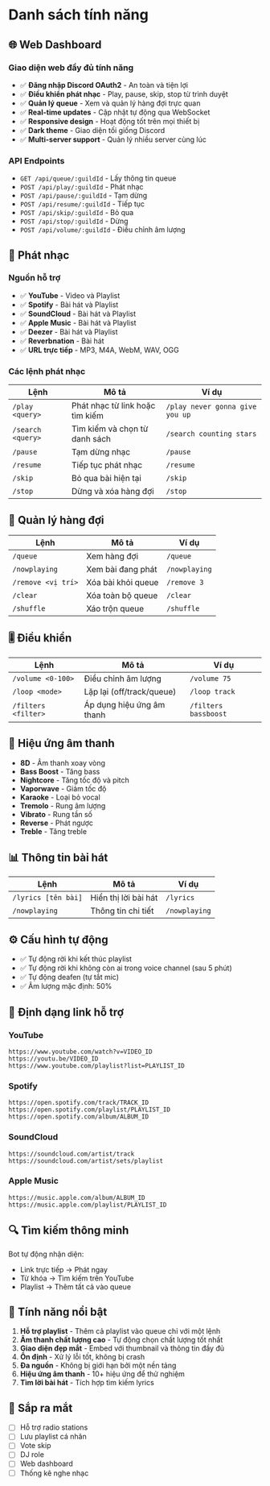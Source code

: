 # Danh sách tính năng

## 🌐 Web Dashboard

### Giao diện web đầy đủ tính năng
- ✅ **Đăng nhập Discord OAuth2** - An toàn và tiện lợi
- ✅ **Điều khiển phát nhạc** - Play, pause, skip, stop từ trình duyệt
- ✅ **Quản lý queue** - Xem và quản lý hàng đợi trực quan
- ✅ **Real-time updates** - Cập nhật tự động qua WebSocket
- ✅ **Responsive design** - Hoạt động tốt trên mọi thiết bị
- ✅ **Dark theme** - Giao diện tối giống Discord
- ✅ **Multi-server support** - Quản lý nhiều server cùng lúc

### API Endpoints
- `GET /api/queue/:guildId` - Lấy thông tin queue
- `POST /api/play/:guildId` - Phát nhạc
- `POST /api/pause/:guildId` - Tạm dừng
- `POST /api/resume/:guildId` - Tiếp tục
- `POST /api/skip/:guildId` - Bỏ qua
- `POST /api/stop/:guildId` - Dừng
- `POST /api/volume/:guildId` - Điều chỉnh âm lượng

## 🎵 Phát nhạc

### Nguồn hỗ trợ
- ✅ **YouTube** - Video và Playlist
- ✅ **Spotify** - Bài hát và Playlist  
- ✅ **SoundCloud** - Bài hát và Playlist
- ✅ **Apple Music** - Bài hát và Playlist
- ✅ **Deezer** - Bài hát và Playlist
- ✅ **Reverbnation** - Bài hát
- ✅ **URL trực tiếp** - MP3, M4A, WebM, WAV, OGG

### Các lệnh phát nhạc
| Lệnh | Mô tả | Ví dụ |
|------|-------|-------|
| `/play <query>` | Phát nhạc từ link hoặc tìm kiếm | `/play never gonna give you up` |
| `/search <query>` | Tìm kiếm và chọn từ danh sách | `/search counting stars` |
| `/pause` | Tạm dừng nhạc | `/pause` |
| `/resume` | Tiếp tục phát nhạc | `/resume` |
| `/skip` | Bỏ qua bài hiện tại | `/skip` |
| `/stop` | Dừng và xóa hàng đợi | `/stop` |

## 📝 Quản lý hàng đợi

| Lệnh | Mô tả | Ví dụ |
|------|-------|-------|
| `/queue` | Xem hàng đợi | `/queue` |
| `/nowplaying` | Xem bài đang phát | `/nowplaying` |
| `/remove <vị trí>` | Xóa bài khỏi queue | `/remove 3` |
| `/clear` | Xóa toàn bộ queue | `/clear` |
| `/shuffle` | Xáo trộn queue | `/shuffle` |

## 🎚️ Điều khiển

| Lệnh | Mô tả | Ví dụ |
|------|-------|-------|
| `/volume <0-100>` | Điều chỉnh âm lượng | `/volume 75` |
| `/loop <mode>` | Lặp lại (off/track/queue) | `/loop track` |
| `/filters <filter>` | Áp dụng hiệu ứng âm thanh | `/filters bassboost` |

## 🎨 Hiệu ứng âm thanh

- **8D** - Âm thanh xoay vòng
- **Bass Boost** - Tăng bass
- **Nightcore** - Tăng tốc độ và pitch
- **Vaporwave** - Giảm tốc độ
- **Karaoke** - Loại bỏ vocal
- **Tremolo** - Rung âm lượng
- **Vibrato** - Rung tần số
- **Reverse** - Phát ngược
- **Treble** - Tăng treble

## 📊 Thông tin bài hát

| Lệnh | Mô tả | Ví dụ |
|------|-------|-------|
| `/lyrics [tên bài]` | Hiển thị lời bài hát | `/lyrics` |
| `/nowplaying` | Thông tin chi tiết | `/nowplaying` |

## ⚙️ Cấu hình tự động

- ✅ Tự động rời khi kết thúc playlist
- ✅ Tự động rời khi không còn ai trong voice channel (sau 5 phút)
- ✅ Tự động deafen (tự tắt mic)
- ✅ Âm lượng mặc định: 50%

## 🎯 Định dạng link hỗ trợ

### YouTube
```
https://www.youtube.com/watch?v=VIDEO_ID
https://youtu.be/VIDEO_ID
https://www.youtube.com/playlist?list=PLAYLIST_ID
```

### Spotify
```
https://open.spotify.com/track/TRACK_ID
https://open.spotify.com/playlist/PLAYLIST_ID
https://open.spotify.com/album/ALBUM_ID
```

### SoundCloud
```
https://soundcloud.com/artist/track
https://soundcloud.com/artist/sets/playlist
```

### Apple Music
```
https://music.apple.com/album/ALBUM_ID
https://music.apple.com/playlist/PLAYLIST_ID
```

## 🔍 Tìm kiếm thông minh

Bot tự động nhận diện:
- Link trực tiếp → Phát ngay
- Từ khóa → Tìm kiếm trên YouTube
- Playlist → Thêm tất cả vào queue

## 🌟 Tính năng nổi bật

1. **Hỗ trợ playlist** - Thêm cả playlist vào queue chỉ với một lệnh
2. **Âm thanh chất lượng cao** - Tự động chọn chất lượng tốt nhất
3. **Giao diện đẹp mắt** - Embed với thumbnail và thông tin đầy đủ
4. **Ổn định** - Xử lý lỗi tốt, không bị crash
5. **Đa nguồn** - Không bị giới hạn bởi một nền tảng
6. **Hiệu ứng âm thanh** - 10+ hiệu ứng để thử nghiệm
7. **Tìm lời bài hát** - Tích hợp tìm kiếm lyrics

## 🚀 Sắp ra mắt

- [ ] Hỗ trợ radio stations
- [ ] Lưu playlist cá nhân
- [ ] Vote skip
- [ ] DJ role
- [ ] Web dashboard
- [ ] Thống kê nghe nhạc
